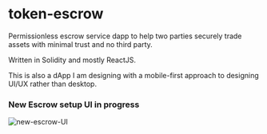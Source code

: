 # token-escrow

Permissionless escrow service dapp to help two parties securely trade assets with minimal trust and no third party.

Written in Solidity and mostly ReactJS.

This is also a dApp I am designing with a mobile-first approach to designing UI/UX rather than desktop. 


### New Escrow setup UI in progress
![new-escrow-UI](https://user-images.githubusercontent.com/99688245/173620933-562b02c7-4980-4fdd-a43d-c2ca60973458.png)


